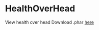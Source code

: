 # HealthOverHead
View health over head
Download .phar [here](https://www.imagicalmine.net/community/plugins/healthoverhead.687)
